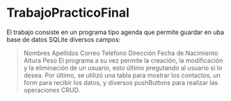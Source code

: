 # TrabajoPracticoFinal

El trabajo consiste en un programa tipo agenda que permite guardar en uba base de datos SQLite diversos campos:
>Nombres
>Apellidos
>Correo
>Teléfono
>Dirección
>Fecha de Nacimiento
>Altura
>Peso
El programa a su vez permite la creación, la modificación y la eliminación de un usuario, esto último pregutando al usuario si lo desea. Por último, se utilizó una tabla para mostrar los contactos, un form para recibir los datos, y diversos pushButtons para realizar las operaciones CRUD.
